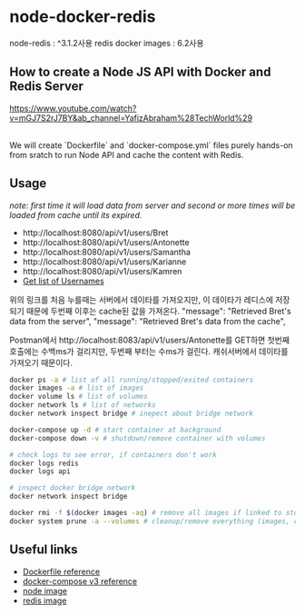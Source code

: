 # node-docker-redis

node-redis : ^3.1.2사용
redis docker images : 6.2사용

How to create a Node JS API with Docker and Redis Server
--------------------------------------------------------
https://www.youtube.com/watch?v=mGJ7S2rJ7BY&ab_channel=YafizAbraham%28TechWorld%29

<br>
We will create `Dockerfile` and `docker-compose.yml` files purely hands-on from sratch to run Node API and cache the content with Redis.

<br>

## Usage
_note: first time it will load data from server and second or more times will be loaded from cache until its expired._


- http://localhost:8080/api/v1/users/Bret
- http://localhost:8080/api/v1/users/Antonette
- http://localhost:8080/api/v1/users/Samantha
- http://localhost:8080/api/v1/users/Karianne
- http://localhost:8080/api/v1/users/Kamren
- [Get list of Usernames](https://jsonplaceholder.typicode.com/users)

위의 링크를 처음 누를때는 서버에서 데이타를 가져오지만, 이 데이타가 레디스에 저장되기 때문에 두번째 이후는 cache된 값을 가져온다.
"message": "Retrieved Bret's data from the server",
"message": "Retrieved Bret's data from the cache",

Postman에서 http://localhost:8083/api/v1/users/Antonette를 GET하면 첫번째 호출에는 수백ms가 걸리지만, 두번째 부터는 수ms가 걸린다. 캐쉬서버에서 데이타를 가져오기 때문이다.

```sh
docker ps -a # list of all running/stopped/exited containers
docker images -a # list of images
docker volume ls # list of volumes
docker network ls # list of networks
docker network inspect bridge # inepect about bridge network

docker-compose up -d # start container at background
docker-compose down -v # shutdown/remove container with volumes

# check logs to see error, if containers don't work
docker logs redis
docker logs api

# inspect docker bridge network
docker network inspect bridge

docker rmi -f $(docker images -aq) # remove all images if linked to stopped/removed containers
docker system prune -a --volumes # cleanup/remove everything (images, containers, volumes & etc) in one go
```

## Useful links
- [Dockerfile reference](https://docs.docker.com/engine/reference/builder/#from)
- [docker-compose v3 reference](https://docs.docker.com/compose/compose-file/compose-file-v3/)
- [node image](https://hub.docker.com/_/node?tab=tags)
- [redis image](https://hub.docker.com/_/redis?tab=tags)
